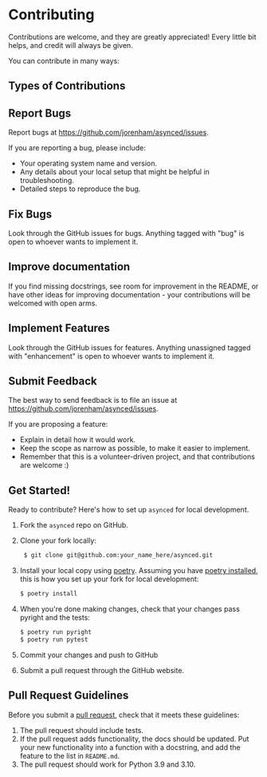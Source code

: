 # Contributing

Contributions are welcome, and they are greatly appreciated! Every
little bit helps, and credit will always be given.

You can contribute in many ways:

Types of Contributions
----------------------

## Report Bugs

Report bugs at https://github.com/jorenham/asynced/issues.

If you are reporting a bug, please include:

* Your operating system name and version.
* Any details about your local setup that might be helpful in troubleshooting.
* Detailed steps to reproduce the bug.

## Fix Bugs

Look through the GitHub issues for bugs. Anything tagged with "bug"
is open to whoever wants to implement it.

## Improve documentation

If you find missing docstrings, see room for improvement in the README, or 
have other ideas for improving documentation - your contributions will
be welcomed with open arms.

## Implement Features

Look through the GitHub issues for features. Anything unassigned tagged 
with "enhancement" is open to whoever wants to implement it.

## Submit Feedback

The best way to send feedback is to file an issue at https://github.com/jorenham/asynced/issues.

If you are proposing a feature:

* Explain in detail how it would work.
* Keep the scope as narrow as possible, to make it easier to implement.
* Remember that this is a volunteer-driven project, and that contributions
  are welcome :)

Get Started!
------------

Ready to contribute? Here's how to set up `asynced` for local development.

1. Fork the `asynced` repo on GitHub.
2. Clone your fork locally:
   ```bash
    $ git clone git@github.com:your_name_here/asynced.git
    ```

3. Install your local copy using [poetry](https://python-poetry.org/). 
   Assuming you have [poetry installed](https://python-poetry.org/docs/#installation), 
   this is how you set up your fork for local development:
    ```bash
    $ poetry install
    ```

4. When you're done making changes, check that your changes pass pyright and 
   the tests:
    ```bash
    $ poetry run pyright
    $ poetry run pytest
    ```

5. Commit your changes and push to GitHub

6. Submit a pull request through the GitHub website.

Pull Request Guidelines
-----------------------

Before you submit a [pull request](https://github.com/jorenham/asynced/pulls), 
check that it meets these guidelines:

1. The pull request should include tests.
2. If the pull request adds functionality, the docs should be updated. Put
   your new functionality into a function with a docstring, and add the
   feature to the list in `README.md`.
3. The pull request should work for Python 3.9 and 3.10. 